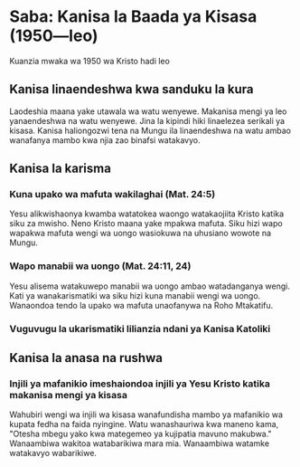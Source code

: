 # Saba: Kanisa la Baada ya Kisasa (1950—leo)

Kuanzia mwaka wa 1950 wa Kristo hadi leo

## Kanisa linaendeshwa kwa sanduku la kura

Laodeshia maana yake utawala wa watu wenyewe. Makanisa mengi ya leo yanaendeshwa na watu wenyewe. Jina la kipindi hiki linaelezea serikali ya kisasa. Kanisa haliongozwi tena na Mungu ila linaendeshwa na watu ambao wanafanya mambo kwa njia zao binafsi watakavyo.

## Kanisa la karisma

### Kuna upako wa mafuta wakilaghai (Mat. 24:5)

Yesu alikwishaonya kwamba watatokea waongo watakaojiita Kristo katika siku za mwisho. Neno Kristo maana yake mpakwa mafuta. Siku hizi wapo wapakwa mafuta wengi wa uongo wasiokuwa na uhusiano wowote na Mungu.

### Wapo manabii wa uongo (Mat. 24:11, 24)

Yesu alisema watakuwepo manabii wa uongo ambao watadanganya wengi. Kati ya wanakarismatiki wa siku hizi kuna manabii wengi wa uongo. Wanaondoa tendo la upako wa mafuta unaofanywa na Roho Mtakatifu.

### Vuguvugu la ukarismatiki lilianzia ndani ya Kanisa Katoliki

## Kanisa la anasa na rushwa

### Injili ya mafanikio imeshaiondoa injili ya Yesu Kristo katika makanisa mengi ya kisasa

Wahubiri wengi wa injili wa kisasa wanafundisha mambo ya mafanikio wa kupata fedha na faida nyingine. Watu wanashauriwa kwa maneno kama, "Otesha mbegu yako kwa mategemeo ya kujipatia mavuno makubwa." Wanaambiwa wakitoa watabarikiwa mara mia. Wanaambiwa watamke watakavyo wabarikiwe.
